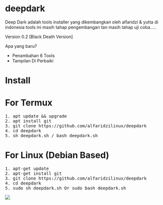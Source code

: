 # deepdark
Deep Dark adalah tools installer yang dikembangkan oleh alfaridzi &amp; yutta di indonesia tools ini masih tahap pengembangan tan masih tahap uji coba.....

Version 0.2 [Black Death Version]

Apa yang baru?
- Penambahan 6 Tools
- Tampilan Di Perbaiki 


# Install

# For Termux
<pre>
1. apt update && upgrade
2. apt install git
3. git clone https://github.com/alfaridzilinux/deepdark
4. cd deepdark
5. sh deepdark.sh / bash deepdark.sh
</pre>

# For Linux (Debian Based)
<pre>
1. apt-get update 
2. apt-get install git
3. git clone https://github.com/alfaridzilinux/deepdark
4. cd deepdark
5. sudo sh deepdark.sh Or sudo bash deepdark.sh
</pre>


![](https://raw.githubusercontent.com/alfaridzilinux/deepdark/master/images/Screenshot_20200819_141613.png)
